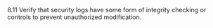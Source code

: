 8.11 Verify that security logs have some form of integrity checking or controls to prevent unauthorized modification.